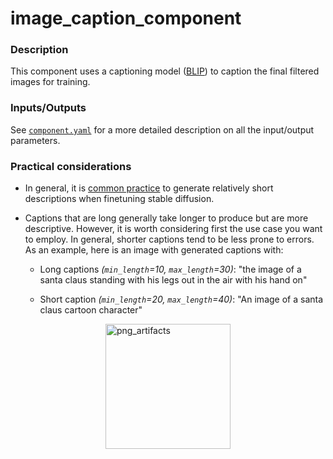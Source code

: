 # image_caption_component

### Description

This component uses a captioning model ([BLIP](https://github.com/salesforce/BLIP))
to caption the final filtered images for training. 

### **Inputs/Outputs**

See [`component.yaml`](component.yaml) for a more detailed description on all the input/output parameters. 

### **Practical considerations**
* In general, it is [common practice](https://huggingface.co/datasets/lambdalabs/pokemon-blip-captions) 
to generate relatively short descriptions when finetuning stable diffusion.  


* Captions that are long generally take longer to produce but are more descriptive. However,
it is worth considering first the use case you want to employ.
In general, shorter captions tend to be less prone to errors. As an example, here is an image with generated captions with:  


  * Long captions _(`min_length`=10, `max_length`=30)_: "the image of a santa claus standing with his legs out in the air with his hand on"  

  * Short caption _(`min_length`=20, `max_length`=40)_: "An image of a santa claus cartoon character"  
  
<img alt="png_artifacts" height="200" src="docs/santa_captioned.jpg" width="200" style="display: block; margin: 0 auto"/>
